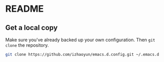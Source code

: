# README
## Get a local copy

Make sure you've already backed up your own configuration. Then
`git clone` the repository.

```sh
git clone https://github.com/izhaoyun/emacs.d.config.git ~/.emacs.d
```
